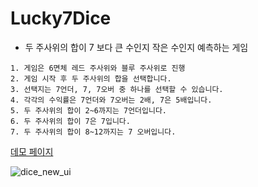 # Lucky7Dice
- 두 주사위의 합이 7 보다 큰 수인지 작은 수인지 예측하는 게임
```
1. 게임은 6면체 레드 주사위와 블루 주사위로 진행
2. 게임 시작 후 두 주사위의 합을 선택합니다.
3. 선택지는 7언더, 7, 7오버 중 하나를 선택할 수 있습니다.
4. 각각의 수익률은 7언더와 7오버는 2배, 7은 5배입니다.
5. 두 주사위의 합이 2~6까지는 7언더입니다.
6. 두 주사위의 합이 7은 7입니다.
7. 두 주사위의 합이 8~12까지는 7 오버입니다.

```
[데모 페이지](http://asset.moss.land/Lucky7Dice/index.html)

![dice_new_ui](https://user-images.githubusercontent.com/13128375/191919669-dc28f26c-72ef-435a-b150-ac2ed250f943.gif)
